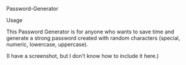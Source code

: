 Password-Generator

Usage 

This Password Generator is for anyone who wants to save time and generate a strong password created with random characters (special, numeric, lowercase, uppercase).

(I have a screenshot, but I don't know how to include it here.)


